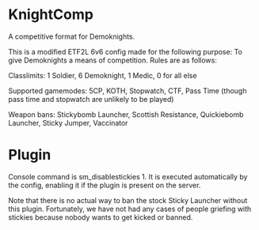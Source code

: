 # KnightComp

A competitive format for Demoknights.

This is a modified ETF2L 6v6 config made for the following purpose: To give Demoknights a means of competition. Rules are as follows:

Classlimits: 1 Soldier, 6 Demoknight, 1 Medic, 0 for all else

Supported gamemodes: 5CP, KOTH, Stopwatch, CTF, Pass Time (though pass time and stopwatch are unlikely to be played)

Weapon bans: Stickybomb Launcher, Scottish Resistance, Quickiebomb Launcher, Sticky Jumper, Vaccinator

# Plugin

Console command is sm_disablestickies 1. It is executed automatically by the config, enabling it if the plugin is present on the server.

Note that there is no actual way to ban the stock Sticky Launcher without this plugin. Fortunately, we have not had any cases of people griefing with stickies because nobody wants to get kicked or banned.